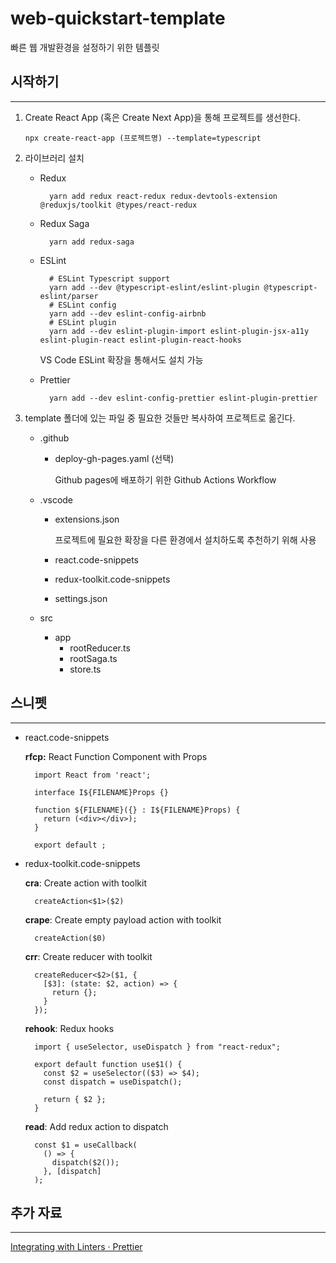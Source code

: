 # web-quickstart-template

빠른 웹 개발환경을 설정하기 위한 템플릿

## 시작하기

---

1.  Create React App (혹은 Create Next App)을 통해 프로젝트를 생선한다.

        npx create-react-app (프로젝트명) --template=typescript

2.  라이브러리 설치

    - Redux

            yarn add redux react-redux redux-devtools-extension @reduxjs/toolkit @types/react-redux

    - Redux Saga

            yarn add redux-saga

    - ESLint

            # ESLint Typescript support
            yarn add --dev @typescript-eslint/eslint-plugin @typescript-eslint/parser
            # ESLint config
            yarn add --dev eslint-config-airbnb
            # ESLint plugin
            yarn add --dev eslint-plugin-import eslint-plugin-jsx-a11y eslint-plugin-react eslint-plugin-react-hooks

      VS Code ESLint 확장을 통해서도 설치 가능

    - Prettier

            yarn add --dev eslint-config-prettier eslint-plugin-prettier

3.  template 폴더에 있는 파일 중 필요한 것들만 복사하여 프로젝트로 옮긴다.

    - .github

      - deploy-gh-pages.yaml (선택)

        Github pages에 배포하기 위한 Github Actions Workflow

    - .vscode

      - extensions.json

        프로젝트에 필요한 확장을 다른 환경에서 설치하도록 추천하기 위해 사용

      - react.code-snippets
      - redux-toolkit.code-snippets
      - settings.json

    - src
      - app
        - rootReducer.ts
        - rootSaga.ts
        - store.ts

## 스니펫

---

- react.code-snippets

  **rfcp:** React Function Component with Props

        import React from 'react';

        interface I${FILENAME}Props {}

        function ${FILENAME}({} : I${FILENAME}Props) {
          return (<div></div>);
        }

        export default ;

- redux-toolkit.code-snippets

  **cra**: Create action with toolkit

        createAction<$1>($2)

  **crape**: Create empty payload action with toolkit

        createAction($0)

  **crr**: Create reducer with toolkit

        createReducer<$2>($1, {
          [$3]: (state: $2, action) => {
            return {};
          }
        });

  **rehook**: Redux hooks

        import { useSelector, useDispatch } from "react-redux";

        export default function use$1() {
          const $2 = useSelector(($3) => $4);
          const dispatch = useDispatch();

          return { $2 };
        }

  **read**: Add redux action to dispatch

        const $1 = useCallback(
          () => {
            dispatch($2());
          }, [dispatch]
        );

## 추가 자료

---

[Integrating with Linters · Prettier](https://prettier.io/docs/en/integrating-with-linters.html#recommended-configuration)
